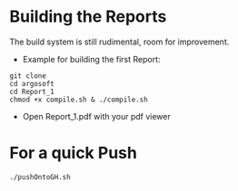 # Building the Reports
The build system is still rudimental, room for improvement.

- Example for building the first Report:

```
git clone 
cd argosoft
cd Report_1
chmod +x compile.sh & ./compile.sh
```

- Open Report_1.pdf with your pdf viewer

# For a quick Push

```
./pushOntoGH.sh
```

